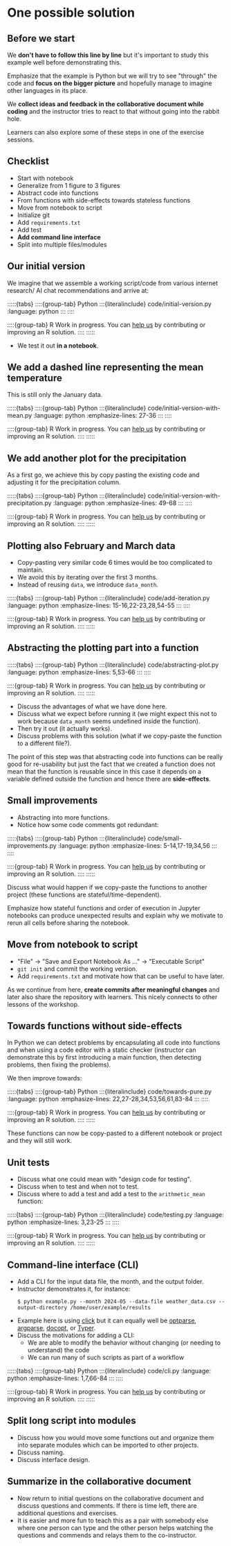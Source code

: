 # One possible solution

## Before we start

We **don't have to follow this line by line** but it's important to study
this example well before demonstrating this.

Emphasize that the example is Python but we will try to see "through"
the code and **focus on the bigger picture** and hopefully manage to imagine
other languages in its place.

We **collect ideas and feedback in the collaborative document while coding** and the instructor
tries to react to that without going into the rabbit hole.

Learners can also explore some of these steps in one of the exercise sessions.


## Checklist

- Start with notebook
- Generalize from 1 figure to 3 figures
- Abstract code into functions
- From functions with side-effects towards stateless functions
- Move from notebook to script
- Initialize git
- Add `requirements.txt`
- Add test
- **Add command line interface**
- Split into multiple files/modules


## Our initial version

We imagine that we assemble a working script/code
from various internet research/ AI chat
recommendations and arrive at:

:::::{tabs}
  ::::{group-tab} Python
    :::{literalinclude} code/initial-version.py
    :language: python
    :::
  ::::

  ::::{group-tab} R
    Work in progress. You can
    [help us](https://github.com/coderefinery/modular-type-along/issues/40)
    by contributing or improving an R solution.
  ::::
:::::

- We test it out **in a notebook**.


## We add a dashed line representing the mean temperature

This is still only the January data.

:::::{tabs}
  ::::{group-tab} Python
    :::{literalinclude} code/initial-version-with-mean.py
    :language: python
    :emphasize-lines: 27-36
    :::
  ::::

  ::::{group-tab} R
    Work in progress. You can
    [help us](https://github.com/coderefinery/modular-type-along/issues/40)
    by contributing or improving an R solution.
  ::::
:::::


## We add another plot for the precipitation

As a first go, we achieve this by copy pasting the existing code and adjusting
it for the precipitation column.

:::::{tabs}
  ::::{group-tab} Python
    :::{literalinclude} code/initial-version-with-precipitation.py
    :language: python
    :emphasize-lines: 49-68
    :::
  ::::

  ::::{group-tab} R
    Work in progress. You can
    [help us](https://github.com/coderefinery/modular-type-along/issues/40)
    by contributing or improving an R solution.
  ::::
:::::


## Plotting also February and March data

- Copy-pasting very similar code 6 times would be too complicated to maintain.
- We avoid this by iterating over the first 3 months.
- Instead of reusing `data`, we introduce `data_month`.

:::::{tabs}
  ::::{group-tab} Python
    :::{literalinclude} code/add-iteration.py
    :language: python
    :emphasize-lines: 15-16,22-23,28,54-55
    :::
  ::::

  ::::{group-tab} R
    Work in progress. You can
    [help us](https://github.com/coderefinery/modular-type-along/issues/40)
    by contributing or improving an R solution.
  ::::
:::::


## Abstracting the plotting part into a function

:::::{tabs}
  ::::{group-tab} Python
    :::{literalinclude} code/abstracting-plot.py
    :language: python
    :emphasize-lines: 5,53-66
    :::
  ::::

  ::::{group-tab} R
    Work in progress. You can
    [help us](https://github.com/coderefinery/modular-type-along/issues/40)
    by contributing or improving an R solution.
  ::::
:::::

- Discuss the advantages of what we have done here.
- Discuss what we expect before running it (we might expect this not to work
  because `data_month` seems undefined inside the function).
- Then try it out (it actually works).
- Discuss problems with this solution (what if we copy-paste the function to a
  different file?).

The point of this step was that abstracting code into functions can be really
good for re-usability but just the fact that we created a function does not
mean that the function is reusable since in this case it depends on a variable
defined outside the function and hence there are **side-effects**.


## Small improvements

- Abstracting into more functions.
- Notice how some code comments got redundant:

:::::{tabs}
  ::::{group-tab} Python
    :::{literalinclude} code/small-improvements.py
    :language: python
    :emphasize-lines: 5-14,17-19,34,56
    :::
  ::::

  ::::{group-tab} R
    Work in progress. You can
    [help us](https://github.com/coderefinery/modular-type-along/issues/40)
    by contributing or improving an R solution.
  ::::
:::::

Discuss what would happen if we copy-paste the functions to another project
(these functions are stateful/time-dependent).

Emphasize how stateful functions and order of execution in Jupyter notebooks
can produce unexpected results and explain why we motivate to rerun all cells
before sharing the notebook.


## Move from notebook to script

- "File" -> "Save and Export Notebook As ..." -> "Executable Script"
- `git init` and commit the working version.
- Add `requirements.txt` and motivate how that can be useful to have later.

As we continue from here, **create commits after meaningful changes** and later
also share the repository with learners. This nicely connects to other lessons
of the workshop.


## Towards functions without side-effects

In Python we can detect problems by encapsulating all code into functions and
when using a code editor with a static checker (instructor can demonstrate
this by first introducing a main function, then detecting problems, then
fixing the problems).

We then improve towards:

:::::{tabs}
  ::::{group-tab} Python
    :::{literalinclude} code/towards-pure.py
    :language: python
    :emphasize-lines: 22,27-28,34,53,56,61,83-84
    :::
  ::::

  ::::{group-tab} R
    Work in progress. You can
    [help us](https://github.com/coderefinery/modular-type-along/issues/40)
    by contributing or improving an R solution.
  ::::
:::::

These functions can now be copy-pasted to a different notebook or project and
they will still work.


## Unit tests

- Discuss what one could mean with "design code for testing".
- Discuss when to test and when not to test.
- Discuss where to add a test and add a test to the `arithmetic_mean` function:

:::::{tabs}
  ::::{group-tab} Python
    :::{literalinclude} code/testing.py
    :language: python
    :emphasize-lines: 3,23-25
    :::
  ::::

  ::::{group-tab} R
    Work in progress. You can
    [help us](https://github.com/coderefinery/modular-type-along/issues/40)
    by contributing or improving an R solution.
  ::::
:::::


## Command-line interface (CLI)

- Add a CLI for the input data file, the month, and the output folder.
- Instructor demonstrates it, for instance:
  ```console
  $ python example.py --month 2024-05 --data-file weather_data.csv --output-directory /home/user/example/results
  ```
- Example here is using [click](https://click.palletsprojects.com/) but it can
  equally well be [optparse](https://docs.python.org/3/library/optparse.html),
  [argparse](https://docs.python.org/3/library/argparse.html),
  [docopt](http://docopt.org/), or [Typer](https://typer.tiangolo.com/).
- Discuss the motivations for adding a CLI:
  - We are able to modify the behavior without changing (or needing to
    understand) the code
  - We can run many of such scripts as part of a workflow

:::::{tabs}
  ::::{group-tab} Python
    :::{literalinclude} code/cli.py
    :language: python
    :emphasize-lines: 1,7,66-84
    :::
  ::::

  ::::{group-tab} R
    Work in progress. You can
    [help us](https://github.com/coderefinery/modular-type-along/issues/40)
    by contributing or improving an R solution.
  ::::
:::::


## Split long script into modules

- Discuss how you would move some functions out and organize them into separate
  modules which can be imported to other projects.
- Discuss naming.
- Discuss interface design.


## Summarize in the collaborative document

- Now return to initial questions on the collaborative document and discuss
  questions and comments. If there is time left, there are additional
  questions and exercises.
- It is easier and more fun to teach this as a pair with somebody else where
  one person can type and the other person helps watching the questions and
  commends and relays them to the co-instructor.
